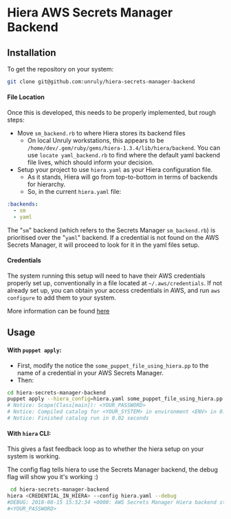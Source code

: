 # Hiera AWS Secrets Manager Backend


## Installation
To get the repository on your system:
```bash
git clone git@github.com:unruly/hiera-secrets-manager-backend
```

#### File Location

Once this is developed, this needs to be properly implemented, but rough steps: 

- Move `sm_backend.rb` to where Hiera stores its backend files
    - On local Unruly workstations, this appears to be `/home/dev/.gem/ruby/gems/hiera-1.3.4/lib/hiera/backend`. You can use `locate yaml_backend.rb` to find where the default yaml backend file lives, which should inform your decision.
- Setup your project to use `hiera.yaml` as your Hiera configuration file. 
    - As it stands, Hiera will go from top-to-bottom in terms of backends for hierarchy. 
    - So, in the current `hiera.yaml` file:
```yaml
:backends:
  - sm
  - yaml
```
The "`sm`" backend (which refers to the Secrets Manager `sm_backend.rb`) is prioritised over the "`yaml`" backend. If a credential is not found on the AWS Secrets Manager, it will proceed to look for it in the yaml files setup.

#### Credentials
The system running this setup will need to have their AWS credentials properly set up, conventionally in a file located at `~/.aws/credentials`. If not already set up, you can obtain your access credentials in AWS, and run `aws configure` to add them to your system.

More information can be found [here](https://docs.aws.amazon.com/cli/latest/userguide/cli-chap-getting-started.html)


## Usage

#### With `puppet apply`:

- First, modify the notice the `some_puppet_file_using_hiera.pp` to the name of a credential in your AWS Secrets Manager.
- Then:
 ```bash
 cd hiera-secrets-manager-backend
 puppet apply --hiera_config=hiera.yaml some_puppet_file_using_hiera.pp
# Notice: Scope(Class[main]): <YOUR_PASSWORD>
# Notice: Compiled catalog for <YOUR_SYSTEM> in environment <ENV> in 0.40 seconds
# Notice: Finished catalog run in 0.02 seconds
 ```
 
#### With `hiera` CLI:
This gives a fast feedback loop as to whether the hiera setup on your system is working.

The config flag tells hiera to use the Secrets Manager backend, the debug flag will show you it's working :)
```bash
 cd hiera-secrets-manager-backend
hiera <CREDENTIAL_IN_HIERA> --config hiera.yaml --debug
#DEBUG: 2018-08-15 15:52:34 +0000: AWS Secrets Manager Hiera backend starting
#<YOUR_PASSWORD>

```
